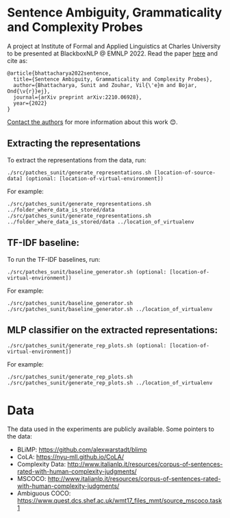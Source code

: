 # Sentence Ambiguity, Grammaticality and Complexity Probes

A project at Institute of Formal and Applied Linguistics at Charles University to be presented at BlackboxNLP @ EMNLP 2022.
Read the paper [here](https://arxiv.org/pdf/2210.06928.pdf) and cite as:

```
@article{bhattacharya2022sentence,
  title={Sentence Ambiguity, Grammaticality and Complexity Probes},
  author={Bhattacharya, Sunit and Zouhar, Vil{\'e}m and Bojar, Ond{\v{r}}ej},
  journal={arXiv preprint arXiv:2210.06928},
  year={2022}
}
```

[Contact the authors](mailto:bhattacharya@ufal.mff.cuni.cz,zouhar@ufal.mff.cuni.cz,bojar@ufal.mff.cuni.cz) for more information about this work :blush:.

## Extracting the representations
To extract the representations from the data, run: 

```
./src/patches_sunit/generate_representations.sh [location-of-source-data] (optional: [location-of-virtual-environment])
```

For example:

```
./src/patches_sunit/generate_representations.sh ../folder_where_data_is_stored/data 
./src/patches_sunit/generate_representations.sh ../folder_where_data_is_stored/data ../location_of_virtualenv 
```

## TF-IDF baseline:

To run the TF-IDF baselines, run:

```
./src/patches_sunit/baseline_generator.sh (optional: [location-of-virtual-environment])
```

For example:

```
./src/patches_sunit/baseline_generator.sh 
./src/patches_sunit/baseline_generator.sh ../location_of_virtualenv 
```

## MLP classifier on the extracted representations:

```
./src/patches_sunit/generate_rep_plots.sh (optional: [location-of-virtual-environment]) 
```

For example:

```
./src/patches_sunit/generate_rep_plots.sh  
./src/patches_sunit/generate_rep_plots.sh ../location_of_virtualenv 
```

# Data
The data used in the experiments are publicly available. Some pointers to the data:
* BLiMP: https://github.com/alexwarstadt/blimp
* CoLA: https://nyu-mll.github.io/CoLA/
* Complexity Data: http://www.italianlp.it/resources/corpus-of-sentences-rated-with-human-complexity-judgments/
* MSCOCO: http://www.italianlp.it/resources/corpus-of-sentences-rated-with-human-complexity-judgments/
* Ambiguous COCO: https://www.quest.dcs.shef.ac.uk/wmt17_files_mmt/source_mscoco.task1
